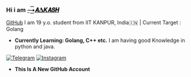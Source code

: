 ### Hi i am [⏤͟͞•𝘼𝚫𝙆𝘼𝙎𝙃](t.me/NotAakash) 
[GitHub](GitHub.com/AakashxDx)
I am 19 y.o. student from IIT KANPUR, India🇮🇳 |
Current Target : Golang

- **Currently Learning: Golang, C++ etc.**
I am having good Knowledge in python and java.

[![Telegram](https://img.shields.io/badge/telegram-1b77FF.svg?style=for-the-badge&logo=telegram)](https://t.me/NotAakash) [![Instagram](https://img.shields.io/badge/Instagram-1b77FF.svg?style=for-the-badge&logo=Instagram)](https://Instagram.com/aakashx0202)

- **This Is A New GitHub Account**
